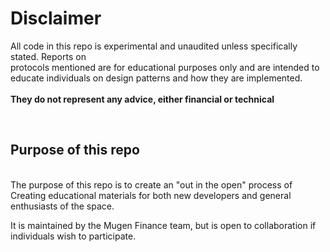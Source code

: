 # Disclaimer

All code in this repo is experimental and unaudited unless specifically stated.
Reports on
<br>
protocols mentioned are for educational purposes only and are intended to <br>
educate individuals on design patterns and how they are implemented.
<br><br>
**They do not represent any advice, either financial or technical**

<br>
 
## Purpose of this repo
 
<br>
The purpose of this repo is to create an "out in the open" process of <br>
Creating educational materials for both new developers and general enthusiasts of the space.
 
<br>
 
It is maintained by the Mugen Finance team, but is open to collaboration if individuals wish to participate.
